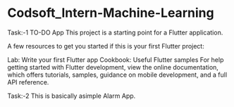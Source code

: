 # Codsoft_Intern-Machine-Learning
 Task:-1 TO-DO App
This project is a starting point for a Flutter application.

A few resources to get you started if this is your first Flutter project:

Lab: Write your first Flutter app
Cookbook: Useful Flutter samples
For help getting started with Flutter development, view the online documentation, which offers tutorials, samples, guidance on mobile development, and a full API reference.

Task:-2
This is basically asimple Alarm App.
